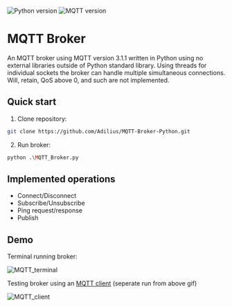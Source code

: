 ![Python version](https://img.shields.io/badge/python-3.10.0-blue) ![MQTT version](https://img.shields.io/badge/MQTT-3.1.1-blueviolet)

# MQTT Broker
An MQTT broker using MQTT version 3.1.1 written in Python using no external libraries outside of Python standard library. Using threads for individual sockets the broker can handle multiple simultaneous connections. Will, retain, QoS above 0, and such are not implemented. 

## Quick start
1. Clone repository:
```bash
git clone https://github.com/Adilius/MQTT-Broker-Python.git
```

2. Run broker:
```bash
python .\MQTT_Broker.py
```

## Implemented operations
* Connect/Disconnect
* Subscribe/Unsubscribe
* Ping request/response
* Publish


## Demo
Terminal running broker:

![MQTT_terminal](https://user-images.githubusercontent.com/43440295/145275297-c0d9b035-be59-4098-b6bc-042f79f096a7.gif)




Testing broker using an [MQTT client](https://mqttfx.jensd.de/) (seperate run from above gif)

![MQTT_client](https://user-images.githubusercontent.com/43440295/145275334-49d38634-4f2a-42c0-a66a-8f4dfb66cb6a.gif)
